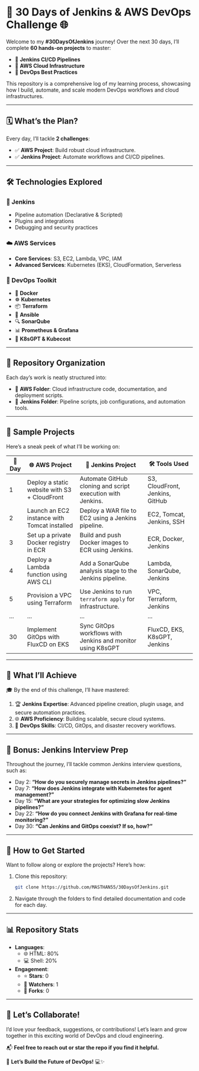 # 🚀 30 Days of Jenkins & AWS DevOps Challenge 🌐

Welcome to my **#30DaysOfJenkins** journey! Over the next 30 days, I’ll complete **60 hands-on projects** to master:

- 🎯 **Jenkins CI/CD Pipelines**
- 🎯 **AWS Cloud Infrastructure**
- 🎯 **DevOps Best Practices**

This repository is a comprehensive log of my learning process, showcasing how I build, automate, and scale modern DevOps workflows and cloud infrastructures.

---

## 🗓️ What’s the Plan?

Every day, I’ll tackle **2 challenges**:

- ✅ **AWS Project**: Build robust cloud infrastructure.
- ✅ **Jenkins Project**: Automate workflows and CI/CD pipelines.

---

## 🛠️ Technologies Explored

### 🔄 Jenkins
- Pipeline automation (Declarative & Scripted)
- Plugins and integrations
- Debugging and security practices

### ☁️ AWS Services
- **Core Services**: S3, EC2, Lambda, VPC, IAM
- **Advanced Services**: Kubernetes (EKS), CloudFormation, Serverless

### 🧰 DevOps Toolkit
- 🐳 **Docker**
- ☸️ **Kubernetes**
- 📦 **Terraform**
- 🤖 **Ansible**
- 🔍 **SonarQube**
- 📊 **Prometheus & Grafana**
- 🤖 **K8sGPT & Kubecost**

---

## 📂 Repository Organization

Each day’s work is neatly structured into:

- 📁 **AWS Folder**: Cloud infrastructure code, documentation, and deployment scripts.
- 📁 **Jenkins Folder**: Pipeline scripts, job configurations, and automation tools.

---

## 📝 Sample Projects

Here’s a sneak peek of what I’ll be working on:

| 📅 Day | 🌐 **AWS Project**                          | 🔄 **Jenkins Project**                                      | 🛠️ **Tools Used**               |
|--------|--------------------------------------------|------------------------------------------------------------|---------------------------------|
| 1      | Deploy a static website with S3 + CloudFront | Automate GitHub cloning and script execution with Jenkins.  | S3, CloudFront, Jenkins, GitHub |
| 2      | Launch an EC2 instance with Tomcat installed | Deploy a WAR file to EC2 using a Jenkins pipeline.          | EC2, Tomcat, Jenkins, SSH       |
| 3      | Set up a private Docker registry in ECR     | Build and push Docker images to ECR using Jenkins.          | ECR, Docker, Jenkins            |
| 4      | Deploy a Lambda function using AWS CLI      | Add a SonarQube analysis stage to the Jenkins pipeline.     | Lambda, SonarQube, Jenkins      |
| 5      | Provision a VPC using Terraform             | Use Jenkins to run `terraform apply` for infrastructure.    | VPC, Terraform, Jenkins         |
| ...    | ...                                        | ...                                                        | ...                             |
| 30     | Implement GitOps with FluxCD on EKS         | Sync GitOps workflows with Jenkins and monitor using K8sGPT | FluxCD, EKS, K8sGPT, Jenkins    |

---

## 🌟 What I’ll Achieve

🎓 By the end of this challenge, I’ll have mastered:

1. 🏆 **Jenkins Expertise**: Advanced pipeline creation, plugin usage, and secure automation practices.
2. 🌐 **AWS Proficiency**: Building scalable, secure cloud systems.
3. 🤖 **DevOps Skills**: CI/CD, GitOps, and disaster recovery workflows.

---

## 🧠 Bonus: Jenkins Interview Prep

Throughout the journey, I’ll tackle common Jenkins interview questions, such as:

- Day 2: **“How do you securely manage secrets in Jenkins pipelines?”**
- Day 7: **“How does Jenkins integrate with Kubernetes for agent management?”**
- Day 15: **“What are your strategies for optimizing slow Jenkins pipelines?”**
- Day 22: **“How do you connect Jenkins with Grafana for real-time monitoring?”**
- Day 30: **“Can Jenkins and GitOps coexist? If so, how?”**

---

## 🚀 How to Get Started

Want to follow along or explore the projects? Here’s how:

1. Clone this repository:
   ```bash
   git clone https://github.com/MASTHAN55/30DaysOfJenkins.git
   ```
2. Navigate through the folders to find detailed documentation and code for each day.

---

## 📊 Repository Stats

- **Languages**:
  - 🌐 HTML: 80%
  - 💻 Shell: 20%
- **Engagement**:
  - ⭐ **Stars**: 0
  - 👀 **Watchers**: 1
  - 🍴 **Forks**: 0

---

## 🤝 Let’s Collaborate!

I’d love your feedback, suggestions, or contributions! Let’s learn and grow together in this exciting world of DevOps and cloud engineering.

📬 **Feel free to reach out or star the repo if you find it helpful.**

🌟 **Let’s Build the Future of DevOps!** 💻✨

